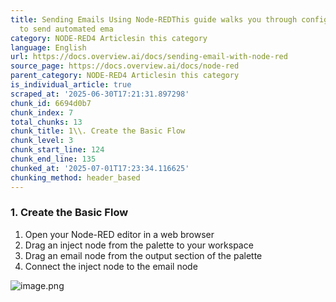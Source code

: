 ```yaml
---
title: Sending Emails Using Node-REDThis guide walks you through configuring Node-RED
  to send automated ema
category: NODE-RED4 Articlesin this category
language: English
url: https://docs.overview.ai/docs/sending-email-with-node-red
source_page: https://docs.overview.ai/docs/node-red
parent_category: NODE-RED4 Articlesin this category
is_individual_article: true
scraped_at: '2025-06-30T17:21:31.897298'
chunk_id: 6694d0b7
chunk_index: 7
total_chunks: 13
chunk_title: 1\\. Create the Basic Flow
chunk_level: 3
chunk_start_line: 124
chunk_end_line: 135
chunked_at: '2025-07-01T17:23:34.116625'
chunking_method: header_based
---
```


### 1\. Create the Basic Flow

  1. Open your Node-RED editor in a web browser
  2. Drag an inject node from the palette to your workspace
  3. Drag an email node from the output section of the palette
  4. Connect the inject node to the email node



![image.png](https://cdn.document360.io/863daf20-40fe-49e9-9c91-e3c6cfba55d1/Images/Documentation/image%28200%29.png)

